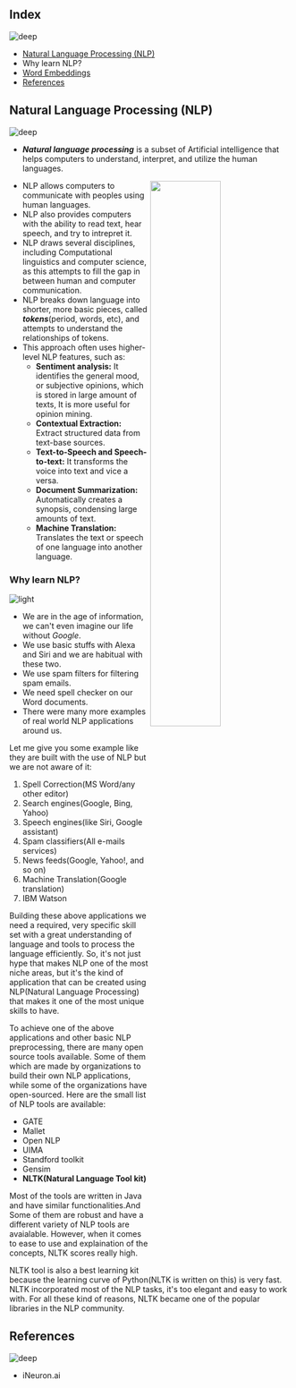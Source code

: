 ## Index
![deep](https://user-images.githubusercontent.com/12748752/150695343-8977b5d0-3cd4-4959-b90e-9fe72d336d42.png)
* [Natural Language Processing (NLP)](#natural-language-processing-nlp)
* Why learn NLP?
* [Word Embeddings](https://github.com/iAmKankan/Natural-Language-Processing-NLP-Tutorial/blob/master/word_embedding.md)
* [References](#references)
## Natural Language Processing (NLP)
![deep](https://user-images.githubusercontent.com/12748752/150695343-8977b5d0-3cd4-4959-b90e-9fe72d336d42.png)
* _**Natural language processing**_ is a subset of Artificial intelligence that helps computers to understand, interpret, and utilize the human languages. 
<img src="https://user-images.githubusercontent.com/12748752/150695497-d66d6dae-37e6-48d4-8144-a7b8473435c9.png" ALIGN="right" width=50% />

* NLP allows computers to communicate with peoples using human languages. 
* NLP also provides computers with the ability to read text, hear speech, and try to intrepret it. 
* NLP draws several disciplines, including Computational linguistics and computer science, as this attempts to fill the gap in between human and computer communication.
* NLP breaks down language into shorter, more basic pieces, called **_tokens_**(period, words, etc), and attempts to understand the relationships of tokens. 
* This approach often uses higher-level NLP features, such as:
  - **Sentiment analysis:** It identifies the general mood, or subjective opinions, which is stored in large amount of texts, It is more useful for opinion mining.
  - **Contextual Extraction:** Extract structured data from text-base sources.
  - **Text-to-Speech and Speech-to-text:** It transforms the voice into text and vice a versa.
  - **Document Summarization:** Automatically creates a synopsis, condensing large amounts of text.
  - **Machine Translation:** Translates the text or speech of one language into another language.

### Why learn NLP?
![light](https://user-images.githubusercontent.com/12748752/150695340-c086876c-1e29-4493-b03b-cbff51dba02a.png)
* We are in the age of information, we can't even imagine our life without *Google*. 
* We use basic stuffs with Alexa and Siri and we are habitual with these two.
* We use spam filters for filtering spam emails.
* We need spell checker on our Word documents. 
* There were many more examples of real world NLP applications around us.

Let me give you some example like they are built with the use of NLP but we are not aware of it:

   1. Spell Correction(MS Word/any other editor)
   2. Search engines(Google, Bing, Yahoo)
   3. Speech engines(like Siri, Google assistant)
   4. Spam classifiers(All e-mails services)
   5. News feeds(Google, Yahoo!, and so on)
   6. Machine Translation(Google translation)
   7. IBM Watson
<p>   
Building these above applications we need a required, very specific skill set with a great understanding of language and tools to process the language efficiently. So, it's not just hype that makes NLP one of the most niche areas, but it's the kind of application that can be created using NLP(Natural Language Processing) that makes it one of the most unique skills to have.</p><p>
To achieve one of the above applications and other basic NLP preprocessing, there are many open source tools available. Some of them which are made by organizations to build their own NLP applications, while some of the organizations have open-sourced. Here are the small list of NLP tools are available:
</p>

   - GATE
   - Mallet
   - Open NLP
   - UIMA
   - Standford toolkit
   - Gensim
   - **NLTK(Natural Language Tool kit)**
<p>   
Most of the tools are written in Java and have similar functionalities.And Some of them are robust and have a different variety of NLP tools are avaialable. However, when it comes to ease to use and explaination of the concepts, NLTK scores really high.</p><p>
NLTK tool is also a best learning kit because the learning curve of Python(NLTK is written on this) is very fast. NLTK incorporated most of the NLP tasks, it's too elegant and easy to work with. For all these kind of reasons, NLTK became one of the popular libraries in the NLP community.</p>

## References
![deep](https://user-images.githubusercontent.com/12748752/150695343-8977b5d0-3cd4-4959-b90e-9fe72d336d42.png)
* iNeuron.ai
